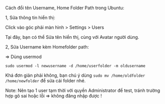 Cách đổi tên Username, Home Folder Path trong Ubuntu:  

1, Sửa thông tin hiển thị:  

Click vào góc phải màn hình > Settings > Users  

Tại đây, bạn có thể Sửa tên hiển thị, cùng với Avatar người dùng.  

2, Sửa Username kèm Homefolder path:  

=> Dùng usermod  

`sudo usermod -l newusername -d /home/userfolder -m oldusername`  

Khá đơn giản phải không, bạn chú ý dùng `sudo mv /home/oldfolder /home/newfolder` để sửa cái folder nhé.  

Note: Nên tạo 1 user tạm thời với quyền Administrator để test, tránh trường hợp gõ sai hoặc lỗi => không đăng nhập được !
